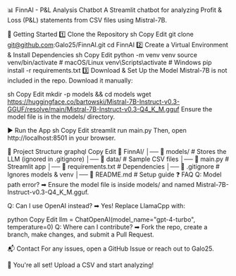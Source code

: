 📊 FinnAI - P&L Analysis Chatbot
A Streamlit chatbot for analyzing Profit & Loss (P&L) statements from CSV files using Mistral-7B.

🚀 Getting Started
1️⃣ Clone the Repository
sh
Copy
Edit
git clone git@github.com:Galo25/FinnAI.git
cd FinnAI
2️⃣ Create a Virtual Environment & Install Dependencies
sh
Copy
Edit
python -m venv venv
source venv/bin/activate  # macOS/Linux
venv\Scripts\activate     # Windows
pip install -r requirements.txt
3️⃣ Download & Set Up the Model
Mistral-7B is not included in the repo. Download it manually:

sh
Copy
Edit
mkdir -p models && cd models
wget https://huggingface.co/bartowski/Mistral-7B-Instruct-v0.3-GGUF/resolve/main/Mistral-7B-Instruct-v0.3-Q4_K_M.gguf
Ensure the model file is in the models/ directory.

▶️ Run the App
sh
Copy
Edit
streamlit run main.py
Then, open http://localhost:8501 in your browser.

📂 Project Structure
graphql
Copy
Edit
📁 FinnAI/
│── 📂 models/               # Stores the LLM (ignored in .gitignore)
│── 📂 data/                 # Sample CSV files
│── 📄 main.py               # Streamlit app
│── 📄 requirements.txt       # Dependencies
│── 📄 .gitignore             # Ignores models & venv
│── 📄 README.md              # Setup guide
❓ FAQ
Q: Model path error?
➡ Ensure the model file is inside models/ and named Mistral-7B-Instruct-v0.3-Q4_K_M.gguf.

Q: Can I use OpenAI instead?
➡ Yes! Replace LlamaCpp with:

python
Copy
Edit
llm = ChatOpenAI(model_name="gpt-4-turbo", temperature=0)
Q: Where can I contribute?
➡ Fork the repo, create a branch, make changes, and submit a Pull Request.

📬 Contact
For any issues, open a GitHub Issue or reach out to Galo25.

🚀 You're all set! Upload a CSV and start analyzing!







